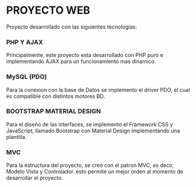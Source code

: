 # PROYECTO WEB
Proyecto desarrollado con las siguientes tecnologias:

### PHP Y AJAX
Principalmente, este proyecto esta desarrollado con PHP puro e implementando AJAX para un funcionamiento mas dinamico.

### MySQL (PDO)
Para la conexion con la base de Datos se implemento el driver PDO, el cual es compatible con distintos motores BD.

### BOOTSTRAP MATERIAL DESIGN
Para el diseño de las interfaces, se implemento el Framework CSS y JavaScript, llamado Bootstrap con Material Design implementando una plantilla.

### MVC
Para la estructura del proyecto, se creo con el patron MVC, es decir, Modelo Vista y Controlador. esto permite un mejor orden al momento de desarrollar el proyecto.
